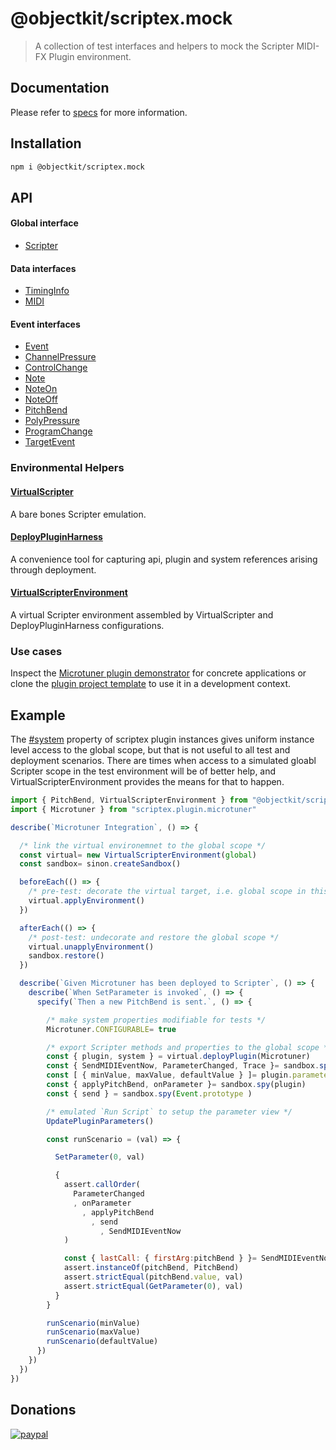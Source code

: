 # @objectkit/scriptex.mock
> A collection of test interfaces and helpers to mock the Scripter MIDI-FX Plugin environment.

## Documentation
Please refer to [specs](https://github.com/objectkit/scriptex.mock/wiki/Specs) for more information.

## Installation
```bash
npm i @objectkit/scriptex.mock
```

## API

#### Global interface
- [Scripter](https://github.com/objectkit/scriptex.mock/blob/main/src/main/js/com/objectkit/scriptex/mock/system/Scripter.js)

#### Data interfaces
- [TimingInfo](https://github.com/objectkit/scriptex.mock/blob/main/src/main/js/com/objectkit/scriptex/mock/system/TimingInfo.js)
- [MIDI](https://github.com/objectkit/scriptex.mock/blob/main/src/main/js/com/objectkit/scriptex/mock/system/MIDI.js)

#### Event interfaces
- [Event](https://github.com/objectkit/scriptex.mock/blob/main/src/main/js/com/objectkit/scriptex/mock/event/Event.js)
- [ChannelPressure](https://github.com/objectkit/scriptex.mock/blob/main/src/main/js/com/objectkit/scriptex/mock/event/ChannelPressure.js)
- [ControlChange](https://github.com/objectkit/scriptex.mock/blob/main/src/main/js/com/objectkit/scriptex/mock/event/ControlChange.js)
- [Note](https://github.com/objectkit/scriptex.mock/blob/main/src/main/js/com/objectkit/scriptex/mock/event/Note.js)
- [NoteOn](https://github.com/objectkit/scriptex.mock/blob/main/src/main/js/com/objectkit/scriptex/mock/event/NoteOn.js)
- [NoteOff](https://github.com/objectkit/scriptex.mock/blob/main/src/main/js/com/objectkit/scriptex/mock/event/NoteOff.js)
- [PitchBend](https://github.com/objectkit/scriptex.mock/blob/main/src/main/js/com/objectkit/scriptex/mock/event/PitchBend.js)
- [PolyPressure](https://github.com/objectkit/scriptex.mock/blob/main/src/main/js/com/objectkit/scriptex/mock/event/PolyPressure.js)
- [ProgramChange](https://github.com/objectkit/scriptex.mock/blob/main/src/main/js/com/objectkit/scriptex/mock/event/ProgramChange.js)
- [TargetEvent](https://github.com/objectkit/scriptex.mock/blob/main/src/main/js/com/objectkit/scriptex/mock/event/TargetEvent.js)

### Environmental Helpers
#### [VirtualScripter](https://github.com/objectkit/scriptex.mock/blob/main/src/main/js/com/objectkit/scriptex/mock/system/support/VirtualScripter.js)
A bare bones Scripter emulation.
#### [DeployPluginHarness](https://github.com/objectkit/scriptex.mock/blob/main/src/main/js/com/objectkit/scriptex/mock/plugin/support/DeployPluginHarness.js)
A convenience tool for capturing api, plugin and system references arising through deployment.
#### [VirtualScripterEnvironment](https://github.com/objectkit/scriptex.mock/blob/main/src/main/js/com/objectkit/scriptex/mock/system/support/VirtualScripterEnvironment.js)
A virtual Scripter environment assembled by VirtualScripter and DeployPluginHarness configurations.

### Use cases
Inspect the [Microtuner plugin demonstrator](https://github.com/objectkit/scriptex.plugin.microtuner/blob/main/src/test/js/com/objectkit/scriptex/plugin/microtuner/MicrotunerIntegrationSpec.js) for concrete applications or clone the [plugin project template](https://github.com/objectkit/scriptex.plugin.template) to use it in a development context.

## Example
The [#system](https://github.com/objectkit/scriptex/blob/master/src/main/js/com/objectkit/scriptex/plugin/Plugin.js#L86) property of scriptex plugin instances gives uniform instance level access to the global scope, but that is not useful to all test and deployment scenarios. There are times when access to a simulated gloabl Scripter scope in the test environment will be of better help, and VirtualScripterEnvironment provides the means for that to happen.
```js
import { PitchBend, VirtualScripterEnvironment } from "@objectkit/scriptex.mock"
import { Microtuner } from "scriptex.plugin.microtuner"

describe(`Microtuner Integration`, () => {

  /* link the virtual environemnet to the global scope */
  const virtual= new VirtualScripterEnvironment(global)
  const sandbox= sinon.createSandbox()

  beforeEach(() => {
    /* pre-test: decorate the virtual target, i.e. global scope in this test */
    virtual.applyEnvironment()  
  })

  afterEach(() => {
    /* post-test: undecorate and restore the global scope */
    virtual.unapplyEnvironment()
    sandbox.restore()
  })

  describe(`Given Microtuner has been deployed to Scripter`, () => {
    describe(`When SetParameter is invoked`, () => {
      specify(`Then a new PitchBend is sent.`, () => {

        /* make system properties modifiable for tests */
        Microtuner.CONFIGURABLE= true

        /* export Scripter methods and properties to the global scope */
        const { plugin, system } = virtual.deployPlugin(Microtuner)
        const { SendMIDIEventNow, ParameterChanged, Trace }= sandbox.spy(system)          
        const [ { minValue, maxValue, defaultValue } ]= plugin.parameters
        const { applyPitchBend, onParameter }= sandbox.spy(plugin)
        const { send } = sandbox.spy(Event.prototype )

        /* emulated `Run Script` to setup the parameter view */
        UpdatePluginParameters()

        const runScenario = (val) => {

          SetParameter(0, val)

          {
            assert.callOrder(
              ParameterChanged
              , onParameter
                , applyPitchBend
                  , send
                    , SendMIDIEventNow
            )

            const { lastCall: { firstArg:pitchBend } }= SendMIDIEventNow
            assert.instanceOf(pitchBend, PitchBend)
            assert.strictEqual(pitchBend.value, val)
            assert.strictEqual(GetParameter(0), val)
          }
        }

        runScenario(minValue)
        runScenario(maxValue)
        runScenario(defaultValue)
      })
    })
  })
})
```

## Donations
[![paypal](https://www.paypalobjects.com/en_US/i/btn/btn_donateCC_LG.gif)](https://www.paypal.com/paypalme/objectkit)
